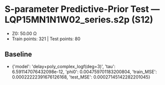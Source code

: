 # S-parameter Predictive-Prior Test — LQP15MN1N1W02_series.s2p (S12)
- Z0: 50.00 Ω
- Train points: 321  |  Test points: 80

## Baseline
- {'model': 'delay+poly_complex_logf(deg=3)', 'tau': 6.591147076432098e-12, 'phi0': 0.004759701183200804, 'train_MSE': 0.00022222391676126168, 'test_MSE': 0.00027145142282201045}